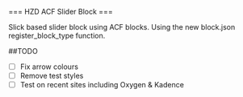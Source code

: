 === HZD ACF Slider Block ===

Slick based slider block using ACF blocks. Using the new block.json register_block_type function.

##TODO

-   [ ] Fix arrow colours
-   [ ] Remove test styles
-   [ ] Test on recent sites including Oxygen & Kadence
